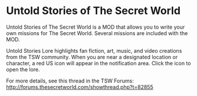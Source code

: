 # Untold Stories of The Secret World

Untold Stories of The Secret World is a MOD that allows you to write your own missions for The Secret World. Several missions are included with the MOD.

Untold Stories Lore highlights fan fiction, art, music, and video creations from the TSW community.  When you are near a designated location or character, a red US icon will appear in the notification area. Click the icon to open the lore.

For more details, see this thread in the TSW Forums: http://forums.thesecretworld.com/showthread.php?t=82855

